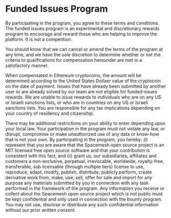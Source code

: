 # Funded Issues Program

By participating in the program, you agree to these terms and conditions.
The funded issues program is an experimental and discretionary rewards program to encourage and reward those who are helping to improve the platform. 
It is not a competition. 

You should know that we can cancel or amend the terms of the program at any time, and we have the sole discretion to determine whether or not the criteria to qualifications for compensation hereunder are met in a satisfactory manner. 

When compensated in Ethereum cryptocoins, the amount will be determined according to the United States Dollaer value of the cryptocoin on the date of payment.
Issues that have already been submitted by another user or are already solved by our team are not eligible for funded issues rewards.
We are unable to issue rewards to individuals who are on any US or Israeli sanctions lists, or who are in countries on any US or Israeli sanctions lists. 
You are responsible for any tax implications depending on your country of residency and citizenship. 

There may be additional restrictions on your ability to enter depending upon your local law. Your participation in the program must not violate any law, or disrupt, compromise or make unauthorized use of any data or know-how that is not your own.
By participating in the program, you hereby: (i) represent that you are aware that the Spacemesh open source project is an MIT licensed free open source software and that your contribution is consistent with this fact, and (ii) grant us, our subsidiaries, affiliates and customers a non-exclusive, perpetual, irrevocable, worldwide, royalty-free, transferable, sub licensable (through multiple tiers) license to use, reproduce, adapt, modify, publish, distribute, publicly perform, create derivative work from, make, use, sell, offer for sale and import for any purpose any materials submitted by you in connection with any task performed in the framework of the program.
Any information you receive or collect about the Spacemesh open source project which is not public must be kept confidential and only used in connection with the bounty program. You may not use, disclose or distribute any such confidential information without our prior written consent.
